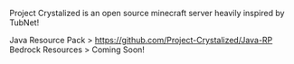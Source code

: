Project Crystalized is an open source minecraft server heavily inspired by TubNet!

Java Resource Pack > https://github.com/Project-Crystalized/Java-RP <br>
Bedrock Resources > Coming Soon! <br>
